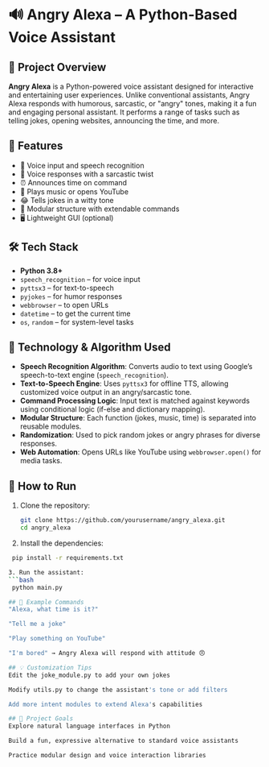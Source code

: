 # 🔊 Angry Alexa – A Python-Based Voice Assistant

## 🧠 Project Overview

**Angry Alexa** is a Python-powered voice assistant designed for interactive and entertaining user experiences. Unlike conventional assistants, Angry Alexa responds with humorous, sarcastic, or "angry" tones, making it a fun and engaging personal assistant. It performs a range of tasks such as telling jokes, opening websites, announcing the time, and more.

## 🚀 Features

- 🎤 Voice input and speech recognition
- 💬 Voice responses with a sarcastic twist
- ⏰ Announces time on command
- 🎵 Plays music or opens YouTube
- 😂 Tells jokes in a witty tone
- 🧠 Modular structure with extendable commands
- 🖥️ Lightweight GUI (optional)


## 🛠️ Tech Stack

- **Python 3.8+**
- `speech_recognition` – for voice input
- `pyttsx3` – for text-to-speech
- `pyjokes` – for humor responses
- `webbrowser` – to open URLs
- `datetime` – to get the current time
- `os`, `random` – for system-level tasks

## 🧠 Technology & Algorithm Used

- **Speech Recognition Algorithm**: Converts audio to text using Google’s speech-to-text engine (`speech_recognition`).
- **Text-to-Speech Engine**: Uses `pyttsx3` for offline TTS, allowing customized voice output in an angry/sarcastic tone.
- **Command Processing Logic**: Input text is matched against keywords using conditional logic (if-else and dictionary mapping).
- **Modular Structure**: Each function (jokes, music, time) is separated into reusable modules.
- **Randomization**: Used to pick random jokes or angry phrases for diverse responses.
- **Web Automation**: Opens URLs like YouTube using `webbrowser.open()` for media tasks.

## 🧪 How to Run

1. Clone the repository:
   ```bash
   git clone https://github.com/yourusername/angry_alexa.git
   cd angry_alexa
   
2. Install the dependencies:
  ```bash
   pip install -r requirements.txt

3. Run the assistant:
 ```bash
   python main.py

## 🎯 Example Commands
"Alexa, what time is it?"

"Tell me a joke"

"Play something on YouTube"

"I'm bored" → Angry Alexa will respond with attitude 😠

## 💡 Customization Tips
Edit the joke_module.py to add your own jokes

Modify utils.py to change the assistant's tone or add filters

Add more intent modules to extend Alexa's capabilities

## 🤖 Project Goals
Explore natural language interfaces in Python

Build a fun, expressive alternative to standard voice assistants

Practice modular design and voice interaction libraries


